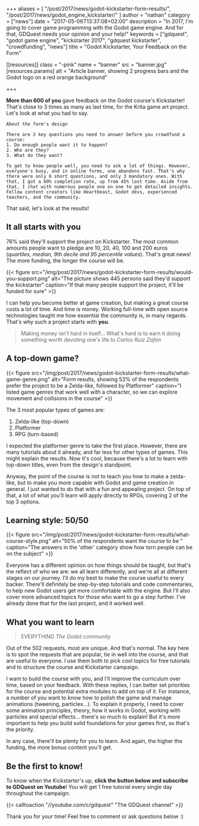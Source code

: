 +++
aliases = [
  "/post/2017/news/godot-kickstarter-form-results/",
  "/post/2017/news/godot_engine_kickstarter/"
]
author = "nathan"
category = ["news"]
date = "2017-05-06T13:37:08+02:00"
description = "In 2017, I'm going to cover game programming with the Godot game engine. And for that, GDQuest needs your opinion and your help!"
keywords = ["gdquest", "godot game engine", "kickstarter 2017", "gdquest kickstarter", "crowdfunding", "news"]
title = "Godot Kickstarter, Your Feedback on the Form"

[[resources]]
  class = "-pink"
  name = "banner"
  src = "banner.jpg"
  [resources.params]
    alt = "Article banner, showing 2 progress bars and the Godot logo on a red orange background"

+++

**More than 600 of you** gave feedback on the Godot course's Kickstarter! That's close to 3 times as many as last time, for the Krita game art project. Let's look at what you had to say.

```
About the form's design

There are 3 key questions you need to answer before you crowdfund a course:
1. Do enough people want it to happen?
2. Who are they?
3. What do they want?

To get to know people well, you need to ask a lot of things. However, everyone's busy, and in online forms, one abandons fast. That's why there were only 6 short questions, and only 3 mandatory ones. With that, I got a 60% completion rate, up from 45% last time. Aside from that, I chat with numerous people one on one to get detailed insights. Fellow content creators like Heartbeast, Godot devs, experienced teachers, and the community.
```

That said, let's look at the results!

## It all starts with you

76% said they'll support the project on Kickstarter. The most common amounts people want to pledge are 10, 20, 40, 100 and 200 euros (_quartiles, median, 9th decile and 95 percentile values_). That's great news! The more funding, the longer the course will be.

{{< figure src="/img/post/2017/news/godot-kickstarter-form-results/would-you-support.png" alt="The picture shows 445 persons said they'd support the kickstarter" caption="If that many people support the project, it'll be funded for sure" >}}

I can help you become better at game creation, but making a great course costs a lot of time. And time is money. Working full-time with open source technologies taught me how essential the community is, in many regards. That's why such a project starts with **you**. 

> Making money isn't hard in itself... What's hard is to earn it doing something worth devoting one's life to
> <cite>Carlos Ruiz Zafón</cite>
 

## A top-down game?

{{< figure src="/img/post/2017/news/godot-kickstarter-form-results/what-game-genre.png" alt="Form results, showing 53% of the respondents prefer the project to be a Zelda-like, followed by Platformer" caption="I listed game genres that work well with a character, so we can explore movement and collisions in the course" >}}

The 3 most popular types of games are:

1. Zelda-like (top-down)
2. Platformer
3. RPG (turn-based)

I expected the platformer genre to take the first place. However, there are many tutorials about it already, and far less for other types of games. This might explain the results. Now it's cool, because there's a lot to learn with top-down titles, even from the design's standpoint. 

Anyway, the point of the course is not to teach you how to make a zelda-like, but to make you more capable with Godot and game creation in general. I just wanted to do that with a fun and appealing project. On top of that, a lot of what you'll learn will apply directly to RPGs, covering 2 of the top 3 options.


## Learning style: 50/50

{{< figure src="/img/post/2017/news/godot-kickstarter-form-results/what-course-style.png" alt="50% of the respondents want the course to be " caption="The answers in the 'other' category show how torn people can be on the subject" >}}

Everyone has a different opinion on how things should be taught, but that's the reflect of who we are: we all learn differently, and we're all at different stages on our journey. I'll do my best to make the course useful to every backer. There'll definitely be step-by-step tutorials and code commentaries, to help new Godot users get more comfortable with the engine. But I'll also cover more advanced topics for those who want to go a step further. I've already done that for the last project, and it worked well.


## What you want to learn

> EVERYTHING
> <cite>The Godot community</cite>

Out of the 502 requests, most are unique. And that's normal. The key here is to spot the requests that are popular, tie in well into the course, and that are useful to everyone. I use them both to pick cool topics for free tutorials and to structure the course and Kickstarter campaign.

I want to build the course with you, and I'll improve the curriculum over time, based on your feedback. With these replies, I can better set priorities for the course and potential extra modules to add on top of it. For instance, a number of you want to know how to polish the game and manage animations (tweening, particles...). To explain it properly, I need to cover some animation principles, theory, how it works in Godot, working with particles and special effects... there's so much to explain! But it's more important to help you build solid foundations for your games first, so that's the priority.

In any case, there'll be plenty for you to learn. And again, the higher the funding, the more bonus content you'll get.


## Be the first to know!

To know when the Kickstarter's up, **click the button below and subscribe to GDQuest on Youtube**! You will get 1 free tutorial every single day throughout the campaign:

{{< calltoaction "//youtube.com/c/gdquest" "The GDQuest channel" >}}

Thank you for your time! Feel free to comment or ask questions below :)
